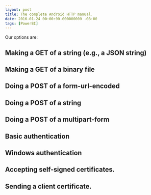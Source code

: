 ```yaml
---
layout: post
title: The complete Android HTTP manual.
date: 2016-01-24 00:00:00.000000000 -08:00
tags: [PowerBI]
---
```


Our options are:

## Making a GET of a string (e.g., a JSON string)

## Making a GET of a binary file

## Doing a POST of a form-url-encoded

## Doing a POST of a string

## Doing a POST of a multipart-form

## Basic authentication

## Windows authentication

## Accepting self-signed certificates.

## Sending a client certificate.

